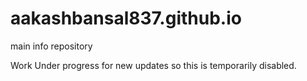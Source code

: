 # aakashbansal837.github.io
main info repository


Work Under progress for new updates so this is temporarily disabled.
